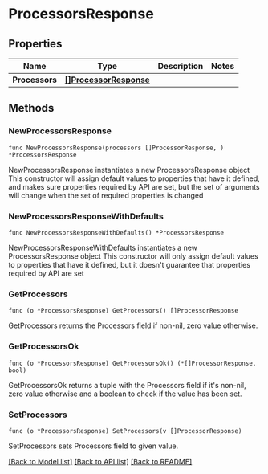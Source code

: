 # ProcessorsResponse

## Properties

Name | Type | Description | Notes
------------ | ------------- | ------------- | -------------
**Processors** | [**[]ProcessorResponse**](ProcessorResponse.md) |  | 

## Methods

### NewProcessorsResponse

`func NewProcessorsResponse(processors []ProcessorResponse, ) *ProcessorsResponse`

NewProcessorsResponse instantiates a new ProcessorsResponse object
This constructor will assign default values to properties that have it defined,
and makes sure properties required by API are set, but the set of arguments
will change when the set of required properties is changed

### NewProcessorsResponseWithDefaults

`func NewProcessorsResponseWithDefaults() *ProcessorsResponse`

NewProcessorsResponseWithDefaults instantiates a new ProcessorsResponse object
This constructor will only assign default values to properties that have it defined,
but it doesn't guarantee that properties required by API are set

### GetProcessors

`func (o *ProcessorsResponse) GetProcessors() []ProcessorResponse`

GetProcessors returns the Processors field if non-nil, zero value otherwise.

### GetProcessorsOk

`func (o *ProcessorsResponse) GetProcessorsOk() (*[]ProcessorResponse, bool)`

GetProcessorsOk returns a tuple with the Processors field if it's non-nil, zero value otherwise
and a boolean to check if the value has been set.

### SetProcessors

`func (o *ProcessorsResponse) SetProcessors(v []ProcessorResponse)`

SetProcessors sets Processors field to given value.



[[Back to Model list]](../README.md#documentation-for-models) [[Back to API list]](../README.md#documentation-for-api-endpoints) [[Back to README]](../README.md)



